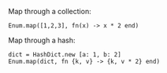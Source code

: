 Map through a collection:

    Enum.map([1,2,3], fn(x) -> x * 2 end)

Map through a hash:

    dict = HashDict.new [a: 1, b: 2]
    Enum.map(dict, fn {k, v} -> {k, v * 2} end)
